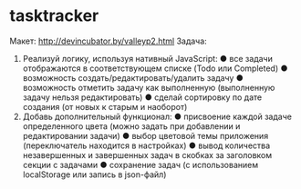 # tasktracker
Макет: http://devincubator.by/valleyp2.html
Задача:
1. Реализуй логику, используя нативный JavaScript:
● все задачи отображаются в соответствующем списке (Todo или Completed)
● возможность создать/редактировать/удалить задачу
● возможность отметить задачу как выполненную (выполненную задачу
нельзя редактировать)
● сделай сортировку по дате создания (от новых к старым и наоборот)
2. Добавь дополнительный функционал:
● присвоение каждой задаче определенного цвета (можно задать при
добавлении и редактировании задачи)
● выбор цветовой темы приложения (переключатель находится в настройках)
● вывод количества незавершенных и завершенных задач в скобках за
заголовком секции с задачами
● сохранение задач (с использованием localStorage или запись в json-файл)
